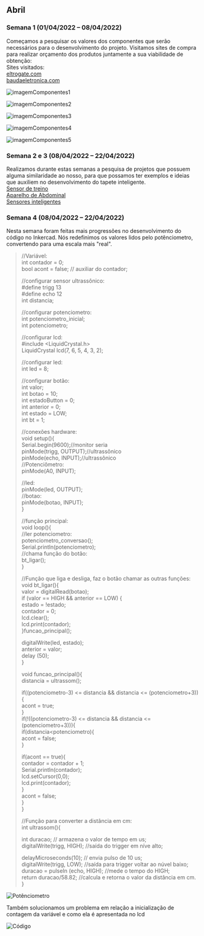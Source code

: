 ## Abril
### Semana 1 (01/04/2022 – 08/04/2022)
Começamos a pesquisar os valores dos componentes que serão necessários para o desenvolvimento do projeto. Visitamos sites de compra para realizar orçamento dos produtos juntamente a sua viabilidade de obtenção:  
Sites visitados:  
[eltrogate.com](https://www.eletrogate.com/?gclid=EAIaIQobChMI5_zwpY3X9gIVkoKRCh243QlEEAAYAiAAEgKD3_D_BwE)  
[baudaeletronica.com](https://www.baudaeletronica.com.br/arduino?gclid=EAIaIQobChMI5_zwpY3X9gIVkoKRCh243QlEEAAYASAAEgJO1PD_BwE)

![imagemComponentes1](./img/abr_01.png)

![imagemComponentes2](./img/abr_02.png)

![imagemComponentes3](./img/abr_03.png)

![imagemComponentes4](./img/abr_04.png)

![imagemComponentes5](./img/abr_05.png)

### Semana 2 e 3 (08/04/2022 – 22/04/2022)
Realizamos durante estas semanas a pesquisa de projetos que possuem alguma similaridade ao nosso, para que possamos ter exemplos e ideias que auxiliem no desenvolvimento do tapete inteligente.  
[Sensor de treino](https://www.feitodeiridium.com.br/sensor-treino/)    
[Aparelho de Abdominal](https://produto.mercadolivre.com.br/MLB-1374605526-aparelho-de-abdominal-perder-barriga-academia-em-casa-wct-_JM)  
[Sensores inteligentes](https://br.fashionnetwork.com/news/Novos-sensores-inteligentes-em-tecidos-monitoram-a-saude-e-exercicios,706529.html#:~:text=Agora%2C%20sensores%20em%20pe%C3%A7as%20funcionais,movimento%20sejam%20impressos%20sobre%20tecidos.)

### Semana 4 (08/04/2022 – 22/04/2022)
Nesta semana foram feitas mais progressões no desenvolvimento do código no Inkercad. Nós redefinimos os valores lidos pelo potênciometro, convertendo para uma escala mais "real". 

>//Variável:  
>int contador = 0;  
>bool acont = false; // auxiliar do contador;  
>
>//configurar sensor ultrassônico:  
>#define trigg 13  
>#define echo 12  
>int distancia;  
>
>//configurar potenciometro:  
>int potenciometro_inicial;  
>int potenciometro;  
>
>//configurar lcd:  
>#include <LiquidCrystal.h>  
>LiquidCrystal lcd(7, 6, 5, 4, 3, 2);  
>
>//configurar led:  
>int led = 8;  
>
>//configurar botão:  
>int valor;  
>int botao = 10;  
>int estadoButton = 0;  
>int anterior = 0;  
>int estado = LOW;  
>int bt = 1;  
>
>//conexões hardware:  
>void setup(){  
>Serial.begin(9600);//monitor seria  
>pinMode(trigg, OUTPUT);//ultrassônico  
>pinMode(echo, INPUT);//ultrassônico  
>//Potenciômetro:  
>pinMode(A0, INPUT);  
>
>//led:  
>pinMode(led, OUTPUT);  
>//botao:  
>pinMode(botao, INPUT);  
>}  
>
>//função principal:  
>void loop(){  
>//ler potenciometro:  
>potenciometro_conversao();  
>Serial.println(potenciometro);  
>//chama função do botão:  
>bt_ligar();  
>}  
>
>//Função que liga e desliga, faz o botão chamar as outras funções:  
>void bt_ligar(){  
>valor = digitalRead(botao);  
>if (valor == HIGH && anterior == LOW) {  
>estado = !estado;  
>contador = 0;  
>lcd.clear();  
>lcd.print(contador);  
>}funcao_principal();  
>
>digitalWrite(led, estado);  
>anterior = valor;  
>delay (50);  
>}  
>
>void funcao_principal(){  
>distancia = ultrassom();  
>
>if((potenciometro-3) <= distancia && distancia <= (potenciometro+3)){  
>acont = true;  
>}  
>if(!((potenciometro-3) <= distancia && distancia <= (potenciometro+3))){  
>if(distancia<potenciometro){  
>acont = false;  
>}  
>
>if(acont == true){  
>contador = contador + 1;  
>Serial.println(contador);  
>lcd.setCursor(0,0);  
>lcd.print(contador);  
>}  
>acont = false;  
>}  
>}  
>
>//Função para converter a distância em cm:  
>int ultrassom(){  
>
>int duracao; // armazena o valor de tempo em us;  
>digitalWrite(trigg, HIGH); //saída do trigger em níve alto;  
>
>delayMicroseconds(10); // envia pulso de 10 us;  
>digitalWrite(trigg, LOW); //saída para trigger voltar ao núvel baixo;  
>duracao = pulseIn (echo, HIGH); //mede o tempo do HIGH;  
>return duracao/58.82; //calcula e retorna o valor da distância em cm.  
>}  

![Potênciometro](./img/abr_06.png)

Também solucionamos um problema em relação a inicialização de contagem da variável e como ela é apresentada no lcd

![Código](./img/abr_07.png)
